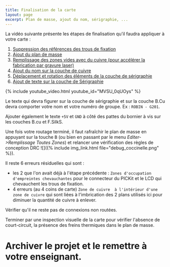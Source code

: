 ```yaml
---
title: Finalisation de la carte
layout: page
excerpt: Plan de masse, ajout du nom, sérigraphie, ...
---
```


La vidéo suivante présente les étapes de finalisation qu'il faudra appliquer à votre carte :

1. <a href="https://www.youtube.com/watch?v=MVSU_0qUOys" target="_blank">Suppression des références des trous de fixation</a>
2. <a href="https://www.youtube.com/watch?v=MVSU_0qUOys&t=132s" target="_blank">Ajout du plan de masse</a>
3. <a href="https://www.youtube.com/watch?v=MVSU_0qUOys&t=292s" target="_blank">Remplissage des zones vides avec du cuivre (pour accélérer la fabrication par gravure laser)</a>
4. <a href="https://www.youtube.com/watch?v=MVSU_0qUOys&t=446s" target="_blank">Ajout du nom sur la couche de cuivre</a>
5. <a href="https://www.youtube.com/watch?v=MVSU_0qUOys&t=558s" target="_blank">Déplacement et rotation des éléments de la couche de sérigraphie</a>
6. <a href="https://www.youtube.com/watch?v=MVSU_0qUOys&t=664s" target="_blank">Ajout de texte sur la couche de Sérigraphie</a>

{% include youtube_video.html youtube_id="MVSU_0qUOys" %}

Le texte qui devra figurer sur la couche de sérigraphie et sur la couche B.Cu devra comporter votre nom et votre numéro de groupe. Ex : `ROBIN - G201`.

Ajouter également le texte `+5V` et `GND` à côté des pattes du bornier à vis sur les couches B.cu et F.SilkS.

Une fois votre routage terminé, il faut rafraîchir le plan de masse en appuyant sur la touche <kbd>B</kbd> (ou bien en passant par le menu *Editer->Remplissage Toutes Zones*) et relancer une vérification des règles de conception DRC ![]({% include img_link.html file="debug_coccinelle.png" %}).

Il reste 6 erreurs résiduelles qui sont :

* les 2 que l'on avait déjà à l'étape précédente : `Zones d'occupation d'empreintes chevauchantes` pour le connecteur du PICKit et le LCD qui chevauchent les trous de fixation.
* 4 erreurs (au 4 coins de carte)  `Zone de cuivre  à l'intérieur d'une zone de cuivre` qui sont liées à l'imbrication des 2 plans utilisés ici pour diminuer la quantité de cuivre à enlever.

Vérifier qu'il ne reste pas de connexions non routées.

Terminer par une inspection visuelle de la carte pour vérifier l'absence de court-circuit, la présence des freins thermiques dans le plan de masse.

# Archiver le projet et le remettre à votre enseignant.